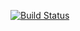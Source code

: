 [![Build Status](https://travis-ci.com/DataFrogman/CSEC-472-Project.svg?token=AvUMZ5apsnGpstKK1e1X&branch=master)](https://travis-ci.com/DataFrogman/CSEC-472-Project)
